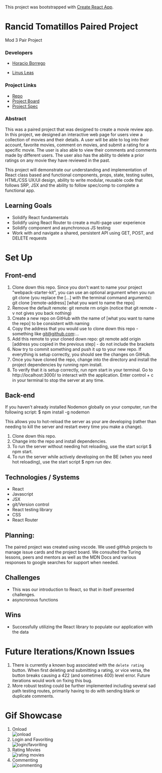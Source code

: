 This project was bootstrapped with [Create React App](https://github.com/facebook/create-react-app).

# Rancid Tomatillos Paired Project
Mod 3 Pair Project

### Developers

  * [Horacio Borrego](https://github.com/H-Bo214)
  
  * [Linus Leas](https://github.com/Leasw144)

### Project Links
- [Repo](https://github.com/Leasw144/rancid-tomatatillos)
- [Project Board](https://github.com/Leasw144/rancid-tomatatillos/projects/1)
- [Project Spec](https://frontend.turing.io/projects/module-3/rancid-tomatillos-v2.html)

### Abstract

This was a paired project that was designed to create a movie review app. In this project, we designed an interactive web page for users view a collection of movies and their details. A user will be able to log into their account, favorite movies, comment on movies, and submit a rating for a specific movie. The user is also able to view their comments and comments made by different users. The user also has the ability to delete a prior ratings on any movie they have reviewed in the past.

This project will demonstrate our understanding and implementation of React class based and functional components, props, state, testing suites, HTML/CSS UX/UI design, ability to write modular, reusable code that follows SRP, JSX and the ability to follow spec/comp to complete a functional app.

## Learning Goals ##

* Solidify React fundamentals
* Solidify using React Router to create a multi-page user experience
* Solidify component and asynchronous JS testing
* Work with and navigate a shared, persistent API using GET, POST, and DELETE requests

# Set Up

## Front-end
1. Clone down this repo. Since you don't want to name your project "webpack-starter-kit", you can use an optional argument when you run git clone (you replace the [...] with the terminal command arguments): git clone [remote-address] [what you want to name the repo]
2. Remove the default remote: git remote rm origin (notice that git remote -v not gives you back nothing)
3. Create a new repo on GitHub with the name of [what you want to name the repo] to be consistent with naming
4. Copy the address that you would use to clone down this repo - something like git@github.com:...
5. Add this remote to your cloned down repo: git remote add origin [address you copied in the previous step] - do not include the brackets
6. Now try to commit something and push it up to your new repo. If everything is setup correctly, you should see the changes on GitHub.
7. Once you have cloned the repo, change into the directory and install the project dependencies by running npm install.
8. To verify that it is setup correctly, run npm start in your terminal. Go to http://localhost:3000/ to interact with the application. Enter control + c in your terminal to stop the server at any time.

## Back-end
If you haven't already installed Nodemon globally on your computer, run the following script: $ npm install -g nodemon

This allows you to hot-reload the server as your are developing (rather than needing to kill the server and restart every time you make a change).

1. Clone down this repo.
2. Change into the repo and install dependencies.
3. To run the server without needing hot reloading, use the start script $ npm start.
4. To run the server while actively developing on the BE (when you need hot reloading), use the start script $ npm run dev.

## Technologies / Systems
* React
* Javascript
* JSX
* git/Version control
* React testing library
* CSS
* React Router


## Planning: ##
 
The paired project was created using vscode. We used gitHub projects to manage issue cards and the project board. We consulted the Turing lessons, peers and mentors as well as the MDN Docs and various responses to google searches for support when needed.
 
## Challenges ##
 
* This was our introduction to React, so that in itself presented challenges.
* asyncronous functions
  
## Wins ##
  
* Successfully utilizing the React library to populate our application with the data
  
# Future Iterations/Known Issues
1. There is currently a known bug associated with the `delete rating` button. When first deleting and submitting a rating, or vice versa, the button breaks causing a 422 (and sometimes 400) level error. Future iterations would work on fixing this bug.
2. More robust testing could be further implemented including several sad path testing routes, primarily having to do with sending blank or duplicate comments.

# Gif Showcase
1. Onload <br/>
  ![onload](src/assets/on-load.gif)
2. Login and Favoriting <br/>
  ![login/favoriting](src/assets/login:favoriting.gif)
3. Rating Movies <br/>
  ![rating movies](src/assets/rating-movies.gif)
4. Commenting <br/>
  ![commenting](src/assets/commenting.gif)
  
  
  
